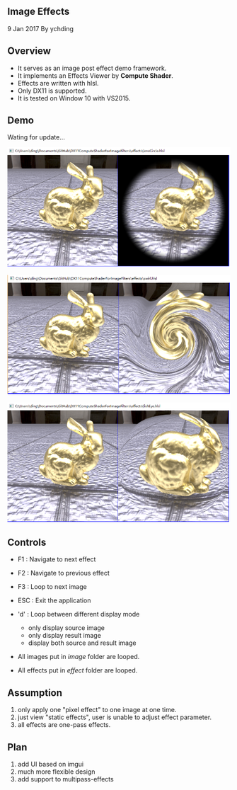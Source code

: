 ## Image Effects

9 Jan 2017 By ychding

## Overview
- It serves as an image post effect demo framework.
- It implements an Effects Viewer by **Compute Shader**.
- Effects are written with hlsl.
- Only DX11 is supported.
- It is tested on Window 10 with VS2015.

## Demo

Wating for update...

![Lens Circle effect](./demo/lensCircle.png)

![swirl effect](./demo/swirl.png)

![fish eye effect](./demo/fishEye.png)


## Controls

- F1  : Navigate to next effect
- F2  : Navigate to previous effect
- F3  : Loop to next image
- ESC : Exit the application
- 'd' : Loop between different display mode
  - only display source image
  - only display result image
  - display both source and result image


- All images put in *image* folder are looped.
- All effects put in *effect* folder are looped.
  
## Assumption 
1. only apply one "pixel effect" to one image at one time.
1. just view "static effects", user is unable to adjust effect parameter.
1. all effects are one-pass effects. 


## Plan 
1. add UI based on imgui
1. much more flexible design
1. add support to multipass-effects 
